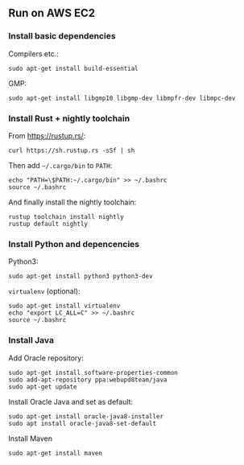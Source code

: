 ## Run on AWS EC2

### Install basic dependencies

Compilers etc.:
```
sudo apt-get install build-essential
```

GMP:
```
sudo apt-get install libgmp10 libgmp-dev libmpfr-dev libmpc-dev
```

### Install Rust + nightly toolchain

From https://rustup.rs/:
```
curl https://sh.rustup.rs -sSf | sh
```

Then add `~/.cargo/bin` to `PATH`:
```
echo "PATH=\$PATH:~/.cargo/bin" >> ~/.bashrc
source ~/.bashrc
```

And finally install the nightly toolchain:
```
rustup toolchain install nightly
rustup default nightly
```

### Install Python and depencencies

Python3:
```
sudo apt-get install python3 python3-dev
```

`virtualenv` (optional):
```
sudo apt-get install virtualenv
echo "export LC_ALL=C" >> ~/.bashrc
source ~/.bashrc
```


### Install Java

Add Oracle repository:
```
sudo apt-get install software-properties-common
sudo add-apt-repository ppa:webupd8team/java
sudo apt-get update
```

Install Oracle Java and set as default:
```
sudo apt-get install oracle-java8-installer
sudo apt install oracle-java8-set-default
```

Install Maven
```
sudo apt-get install maven
```
